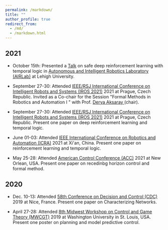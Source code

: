```yaml
---
permalink: /markdown/
title: ""
author_profile: true
redirect_from: 
  - /md/
  - /markdown.html
---
```


## 2021

<div class="blockcontent">
<ul>
  <li><p>October  15th: Presented a <a href="https://www.youtube.com/watch?v=84kze5vhbOg&t=2461s"> Talk</a> on safe deep reinforcement learning with temporal logic in <a href="https://wordpress.lehigh.edu/robotics/"> Autonomous and Intelligent Robotics Laboratory (AIRLab)</a> at Lehigh University.</p>
</li>
 <li><p>September 27-30: Attended <a href="https://www.iros2021.org/"> IEEE/RSJ International Conference on Intelligent Robots and Systems (IROS 2021)</a> 2021 at Prague, Czech Republic. Invited as a Co-chair for the Session "Formal Methods in Robotics and Automation I
" with Prof. <a href="https://scholar.google.com/citations?user=kCEHo6EAAAAJ&hl=en&oi=ao">Derya Aksaray </a> (chair).</p>
</li>
<li><p>September 27-30: Attended <a href="https://www.iros2021.org/"> IEEE/RSJ International Conference on Intelligent Robots and Systems (IROS 2021)</a> 2021 at Prague, Czech Republic. Present one paper on deep reinforcement learning and temporal logic.</p>
</li>
<li><p>June 01-03: Attended <a href="https://www.ieee-icra.org/">IEEE International Conference on Robotics and Automation (ICRA)</a> 2021 at Xi'an, China. Present one paper on reinforcement learning and temporal logic.</p>
</li>
<li><p>May 25-28: Attended <a href="https://acc2021.a2c2.org/.">American Control Conference (ACC)</a> 2021 at New Orlean, USA. Present one paper on recedinbg horizon control and formal method.</p>
</li>
</ul>
</div></div>

## 2020

<div class="blockcontent">
<ul>
<li><p>Dec. 10-13: Attended <a href="https://cdc2019.ieeecss.org/">58th Conference on Decision and Control (CDC)</a> 2019 at Nice, France. Present one paper on Characterizing Networks.</p>
</li>
<li><p>April 27-28: Attended <a href="https://mwcgt2019.wustl.edu/#:~:text=The%208th%20Midwest%20Workshop%20on%20Control%20and%20Game%20Theory%20(MWCGT,at%20Washington%20University%20in%20St.&text=This%20year's%20Midwest%20Workshop%20on,topics%20spanning%20theory%20and%20application.">8th Midwest Workshop on Control and Game Theory (MWCGT)</a> 2019 at Washington University in St. Louis, USA. Present one poster on planning and model predictive control.</p>
</li>
</ul>
</div></div>
